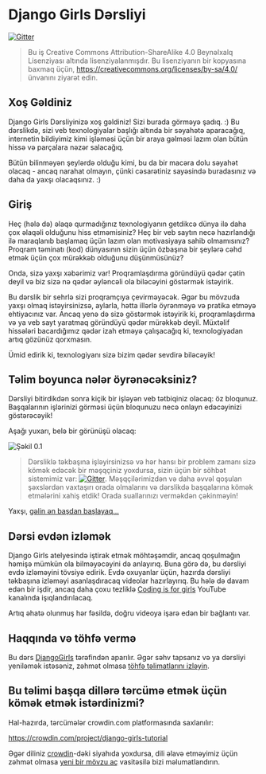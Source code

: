 # Django Girls Dərsliyi

[![Gitter](https://badges.gitter.im/DjangoGirls/tutorial.svg)](https://gitter.im/DjangoGirls/tutorial)

> Bu iş Creative Commons Attribution-ShareAlike 4.0 Beynəlxalq Lisenziyası altında lisenziyalanmışdır. Bu lisenziyanın bir kopyasına baxmaq üçün, https://creativecommons.org/licenses/by-sa/4.0/ ünvanını ziyarət edin.

## Xoş Gəldiniz

Django Girls Dərsliyinizə xoş gəldiniz! Sizi burada görməyə şadıq. :) Bu dərslikdə, sizi veb texnologiyalar başlığı altında bir səyahətə aparacağıq, internetin bildiyimiz kimi işləməsi üçün bir araya gəlməsi lazım olan bütün hissə və parçalara nəzər salacağıq.

Bütün bilinməyən şeylərdə olduğu kimi, bu da bir macəra dolu səyahət olacaq - ancaq narahat olmayın, çünki cəsarətiniz sayəsində buradasınız və daha da yaxşı olacaqsınız. :)

## Giriş

Heç (hələ də) əlaqə qurmadığınız texnologiyanın getdikcə dünya ilə daha çox əlaqəli olduğunu hiss etməmisiniz? Heç bir veb saytın necə hazırlandığı ilə maraqlanıb başlamaq üçün lazım olan motivasiyaya sahib olmamısınız? Proqram təminatı (kod) dünyasının sizin üçün özbaşına bir şeylərə cəhd etmək üçün çox mürəkkəb olduğunu düşünmüsünüz?

Onda, sizə yaxşı xəbərimiz var! Proqramlaşdırma göründüyü qədər çətin deyil və biz sizə nə qədər əyləncəli ola biləcəyini göstərmək istəyirik.

Bu dərslik bir sehrlə sizi proqramçıya çevirməyəcək. Əgər bu mövzuda yaxşı olmaq istəyirsinizsə, aylarla, hətta illərlə öyrənməyə və pratika etməyə ehtiyacınız var. Ancaq yenə də sizə göstərmək istəyirik ki, proqramlaşdırma və ya veb sayt yaratmaq göründüyü qədər mürəkkəb deyil. Müxtəlif hissələri bacardığımız qədər izah etməyə çalışacağıq ki, texnologiyadan artıq gözünüz qorxmasın.

Ümid edirik ki, texnologiyanı sizə bizim qədər sevdirə biləcəyik!

## Təlim boyunca nələr öyrənəcəksiniz?

Dərsliyi bitirdikdən sonra kiçik bir işləyən veb tətbiqiniz olacaq: öz bloqunuz. Başqalarının işlərinizi görməsi üçün bloqunuzu necə onlayn edəcəyinizi göstərəcəyik!

Aşağı yuxarı, belə bir görünüşü olacaq:

![Şəkil 0.1](images/application.png)

> Dərsliklə təkbaşına işləyirsinizsə və hər hansı bir problem zamanı sizə kömək edəcək bir məşqçiniz yoxdursa, sizin üçün bir söhbət sistemimiz var: [![Gitter](https://badges.gitter.im/DjangoGirls/tutorial.svg)](https://gitter.im/DjangoGirls/tutorial). Məşqçilərimizdən və daha əvvəl qoşulan şəxslərdən vaxtaşırı orada olmalarını və dərslikdə başqalarına kömək etmələrini xahiş etdik! Orada suallarınızı verməkdən çəkinməyin!

Yaxşı, [gəlin ən başdan başlayaq...](./how_the_internet_works/README.md)

## Dərsi evdən izləmək

Django Girls atelyesində iştirak etmək möhtəşəmdir, ancaq qoşulmağın həmişə mümkün ola bilməyəcəyini də anlayırıq. Buna görə də, bu dərsliyi evdə izləməyini tövsiyə edirik. Evdə oxuyanlar üçün, hazırda dərsliyi təkbaşına izləməyi asanlaşdıracaq videolar hazırlayırıq. Bu hələ də davam edən bir işdir, ancaq daha çoxu tezliklə [Coding is for girls](https://www.youtube.com/channel/UC0hNd2uW8jTR5K3KBzRuG2A/feed) YouTube kanalında işıqlandırılacaq.

Artıq əhatə olunmuş hər fəsildə, doğru videoya işarə edən bir bağlantı var.

## Haqqında və töhfə vermə

Bu dərs [DjangoGirls](https://djangogirls.org/) tərəfindən aparılır. Əgər səhv tapsanız və ya dərsliyi yeniləmək istəsəniz, zəhmət olmasa [töhfə təlimatlarını izləyin](https://github.com/DjangoGirls/tutorial/blob/master/README.md).

## Bu təlimi başqa dillərə tərcümə etmək üçün kömək etmək istərdinizmi?

Hal-hazırda, tərcümələr crowdin.com platformasında saxlanılır:

https://crowdin.com/project/django-girls-tutorial

Əgər diliniz [crowdin](https://crowdin.com/)-dəki siyahıda yoxdursa, dili əlavə etməyimiz üçün zəhmət olmasa [yeni bir mövzu aç](https://github.com/DjangoGirls/tutorial/issues/new) vasitəsilə bizi məlumatlandırın.